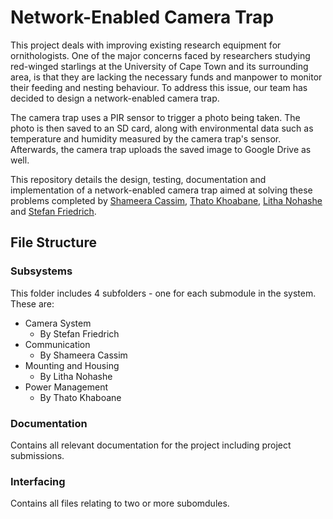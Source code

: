 # Network-Enabled Camera Trap
This project deals with improving existing research equipment for ornithologists. One of the major concerns faced by researchers studying red-winged starlings at the University of Cape Town and its surrounding area, is that they are lacking the necessary funds and manpower to monitor their feeding and nesting behaviour. To address this issue, our team has decided to design a network-enabled camera trap.

The camera trap uses a PIR sensor to trigger a photo being taken. The photo is then saved to an  SD card, along with environmental data such as temperature and humidity measured by the camera trap's sensor. Afterwards, the camera trap uploads the saved image to Google Drive as well.

This repository details the design, testing, documentation and implementation of a network-enabled camera trap aimed at solving these problems completed by [Shameera Cassim](https://github.com/ShameeraC), [Thato Khoabane](https://github.com/kingtysen1969), [Litha Nohashe](https://github.com/lithanohasheUCT) and [Stefan Friedrich](https://github.com/stefanfriedric).

## File Structure
### Subsystems
This folder includes 4 subfolders - one for each submodule in the system. These are:
 * Camera System
    * By Stefan Friedrich
 * Communication
    * By Shameera Cassim
 * Mounting and Housing
    * By Litha Nohashe
 * Power Management
    * By Thato Khaboane

### Documentation
Contains all relevant documentation for the project including project submissions.

### Interfacing
Contains all files relating to two or more subomdules.
